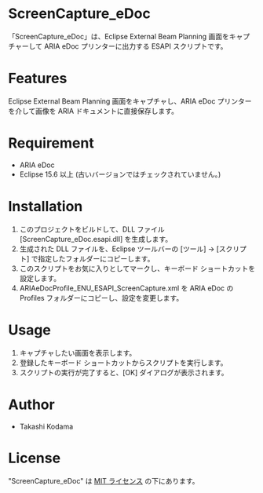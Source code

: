 # ScreenCapture_eDoc
 
「ScreenCapture_eDoc」は、Eclipse External Beam Planning 画面をキャプチャーして ARIA eDoc プリンターに出力する ESAPI スクリプトです。
  
# Features

Eclipse External Beam Planning 画面をキャプチャし、ARIA eDoc プリンターを介して画像を ARIA ドキュメントに直接保存します。

# Requirement

* ARIA eDoc
* Eclipse 15.6 以上 (古いバージョンではチェックされていません。)

# Installation

1. このプロジェクトをビルドして、DLL ファイル [ScreenCapture_eDoc.esapi.dll] を生成します。
2. 生成された DLL ファイルを、Eclipse ツールバーの [ツール] -> [スクリプト] で指定したフォルダーにコピーします。
3. このスクリプトをお気に入りとしてマークし、キーボード ショートカットを設定します。
4. ARIAeDocProfile_ENU_ESAPI_ScreenCapture.xml を ARIA eDoc の Profiles フォルダーにコピーし、設定を変更します。

# Usage

1. キャプチャしたい画面を表示します。
2. 登録したキーボード ショートカットからスクリプトを実行します。
3. スクリプトの実行が完了すると、[OK] ダイアログが表示されます。
 
# Author
 
* Takashi Kodama
 
# License
 
"ScreenCapture_eDoc" は [MIT ライセンス](https://en.wikipedia.org/wiki/MIT_License) の下にあります。
